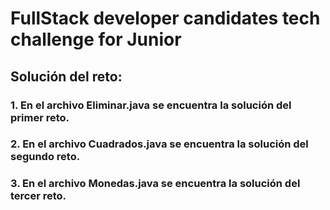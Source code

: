 # FullStack developer candidates tech challenge for Junior

  
## Solución del reto:

### 1. En el archivo Eliminar.java se encuentra la solución del primer reto.
### 2. En el archivo Cuadrados.java se encuentra la solución del segundo reto.
### 3. En el archivo Monedas.java se encuentra la solución del tercer reto.
